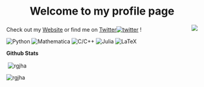 ### 
<h1 align="center"> Welcome to my profile page </h1>  
<a href="https://komarev.com/ghpvc/?username=rgjha"><img align="right" src="https://komarev.com/ghpvc/?username=rgjha&color=orange" /></a>


<h3 align="center">  </p></h3>

Check out my [Website](https://rgjha.github.io) or find me on [Twitter](https://twitter.com/rgjha1989)[![twitter][1.1]][1] !
<!---💻 [site](https://rgjha.github.io)-->

[1.1]: http://i.imgur.com/wWzX9uB.png (twitter icon with padding)

[1]: http://www.twitter.com/rgjha1989

![Python](https://img.shields.io/badge/Python-.-red)
![Mathematica](https://img.shields.io/badge/Mathematica-.-blue)
![C/C++](https://img.shields.io/badge/C%2FC%2B%2B-.-blueviolet)
![Julia](https://img.shields.io/badge/Julia-.-yellowgreen)
![LaTeX](https://img.shields.io/badge/LaTeX-.-informational)



 <summary><b>Github Stats</b></summary>
 <p>&nbsp;<img align="center" src="https://github-readme-stats.vercel.app/api?username=rgjha&show_icons=true&locale=en&theme=algolia" alt="rgjha" /></p>

<p><img align="left" src="https://github-readme-stats.vercel.app/api/top-langs?username=rgjha&show_icons=true&theme=algolia&locale=en&layout=compact" alt="rgjha" /></p>  


